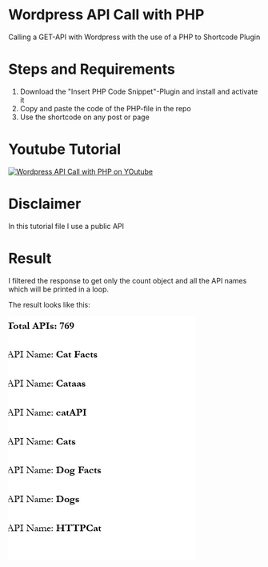# Wordpress API Call with PHP
 Calling a GET-API with Wordpress with the use of a PHP to Shortcode Plugin

# Steps and Requirements

1. Download the "Insert PHP Code Snippet"-Plugin and install and activate it
2. Copy and paste the code of the PHP-file in the repo
3. Use the shortcode on any post or page

# Youtube Tutorial
[![Wordpress API Call with PHP on YOutube](https://img.youtube.com/vi/37tAM7fLf7Y/0.jpg)](https://www.youtube.com/watch?v=37tAM7fLf7Y)

# Disclaimer
In this tutorial file I use a public API

# Result
I filtered the response to get only the count object and all the API names which will be printed in a loop.

The result looks like this:

![Screenshot](response.jpg)
